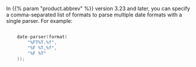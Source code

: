 ---
---
<!-- DISCLAIMER: This file is based on the syslog-ng Open Source Edition documentation https://github.com/balabit/syslog-ng-ose-guides/commit/2f4a52ee61d1ea9ad27cb4f3168b95408fddfdf2 and is used under the terms of The syslog-ng Open Source Edition Documentation License. The file has been modified by Axoflow. -->
In {{% param "product.abbrev" %}} version 3.23 and later, you can specify a comma-separated list of formats to parse multiple date formats with a single parser. For example:

```c

    date-parser(format(
        "%FT%T.%f",
        "%F %T,%f",
        "%F %T"
    ));

```
